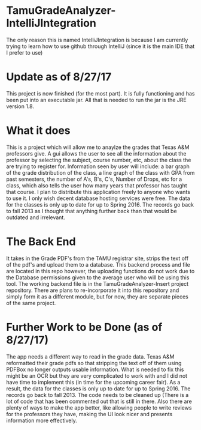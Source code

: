 # TamuGradeAnalyzer-IntelliJIntegration

The only reason this is named IntelliJIntegration is because I am currently trying to learn how to use github through IntelliJ 
(since it is the main IDE that I prefer to use)

# Update as of 8/27/17
This project is now finished (for the most part). It is fully functioning and has been put into an executable jar. All that is needed to
run the jar is the JRE version 1.8.

# What it does

This is a project which will allow me to anaylze the grades that Texas A&M professors give. A gui
allows the user to see all the information about the professor by selecting the subject, course number, etc, about the class the are trying to register for. Information seen by user will include: a bar graph of the
grade distribution  of the class, a line graph of the class with GPA from past
semesters, the number of A's, B's, C's, Number of Drops, etc for a class, which also tells the user how many years that
professor has taught that course. I plan to distribute this application freely to anyone who wants to use it. I only
wish decent database hosting services were free. The data for the classes is only up to date
for up to Spring 2016. The records go back to fall 2013 as I thought that anything further back than that would be outdated and
irrelevant.

# The Back End

It takes in the Grade PDF's from the TAMU registrar site, strips the text off of the pdf's and upload them to a database.
This backend process and file are located in this repo however, the uploading functions do not work due to the Database
permissions given to the average user who will be using this tool. The working backend file is in the TamuGradeAnalyzer-Insert
project repository. There are plans to re-incorporate it into this repository and simply form it as a different module, but for
now, they are separate pieces of the same project.

# Further Work to be Done (as of 8/27/17)

The app needs a different way to read in the grade data. Texas A&M reformatted their grade pdfs so that stripping the text off of them
using PDFBox no longer outputs usable information. What is needed to fix this might be an OCR but they are very complicated to work with
and I did not have time to implement this (in time for the upcoming career fair). As a result, the data for the classes is only up to date
for up to Spring 2016. The records go back to fall 2013. The code needs to be cleaned up (There is a lot of code that has been commented out
that is still in there. Also there are plenty of ways to make the app better, like allowing people
to write reviews for the professors they have, making the UI look nicer and presents information more effectively.
